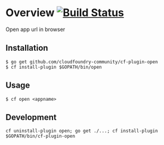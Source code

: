 Overview [![Build Status](https://travis-ci.org/cloudfoundry-community/cf-plugin-open.svg?branch=master)](https://travis-ci.org/cloudfoundry-community/cf-plugin-open)
========

Open app url in browser

Installation
------------

```
$ go get github.com/cloudfoundry-community/cf-plugin-open
$ cf install-plugin $GOPATH/bin/open
```

Usage
-----

```
$ cf open <appname>
```

Development
-----------

```
cf uninstall-plugin open; go get ./...; cf install-plugin $GOPATH/bin/cf-plugin-open
```

